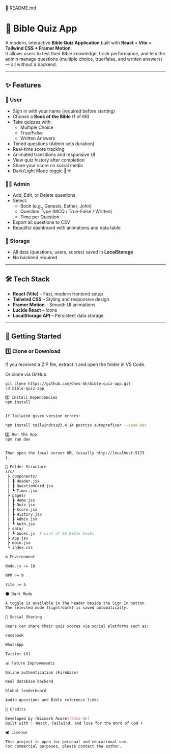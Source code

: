 📘 README.md
# 📖 Bible Quiz App

A modern, interactive **Bible Quiz Application** built with **React + Vite + Tailwind CSS + Framer Motion**.  
It allows users to test their Bible knowledge, track performance, and lets the admin manage questions (multiple choice, true/false, and written answers) — all without a backend.

---

## ✨ Features

### 👤 User
- Sign in with your name (required before starting)
- Choose a **Book of the Bible** (1 of 66)
- Take quizzes with:
  - Multiple Choice
  - True/False
  - Written Answers
- Timed questions (Admin sets duration)
- Real-time score tracking
- Animated transitions and responsive UI
- View quiz history after completion
- Share your score on social media
- Dark/Light Mode toggle 🌙☀️

### 🧑‍💼 Admin
- Add, Edit, or Delete questions
- Select:
  - Book (e.g., Genesis, Esther, John)
  - Question Type (MCQ / True-False / Written)
  - Time per Question
- Export all questions to CSV
- Beautiful dashboard with animations and data table

### 💾 Storage
- All data (questions, users, scores) saved in **LocalStorage**
- No backend required

---

## 🛠️ Tech Stack

- **React (Vite)** – Fast, modern frontend setup
- **Tailwind CSS** – Styling and responsive design
- **Framer Motion** – Smooth UI animations
- **Lucide React** – Icons
- **LocalStorage API** – Persistent data storage

---

## 🚀 Getting Started

### 1️⃣ Clone or Download
If you received a ZIP file, extract it and open the folder in VS Code.

Or clone via GitHub:
```bash
git clone https://github.com/Ohms-Gh/bible-quiz-app.git
cd bible-quiz-app

2️⃣ Install Dependencies
npm install


If Tailwind gives version errors:

npm install tailwindcss@3.4.14 postcss autoprefixer --save-dev

3️⃣ Run the App
npm run dev


Then open the local server URL (usually http://localhost:5173
).

📂 Folder Structure
src/
 ┣ components/
 ┃ ┣ Header.jsx
 ┃ ┣ QuestionCard.jsx
 ┃ ┗ Timer.jsx
 ┣ pages/
 ┃ ┣ Home.jsx
 ┃ ┣ Quiz.jsx
 ┃ ┣ Score.jsx
 ┃ ┣ History.jsx
 ┃ ┣ Admin.jsx
 ┃ ┗ Auth.jsx
 ┣ data/
 ┃ ┗ books.js  # List of 66 Bible books
 ┣ App.jsx
 ┣ main.jsx
 ┗ index.css

⚙️ Environment

Node.js >= 18

NPM >= 9

Vite >= 5

🌑 Dark Mode

A toggle is available in the header beside the Sign In button.
The selected mode (light/dark) is saved automatically.

💬 Social Sharing

Users can share their quiz scores via social platforms such as:

Facebook

WhatsApp

Twitter (X)

📊 Future Improvements

Online authentication (Firebase)

Real database backend

Global leaderboard

Audio questions and Bible reference links

🧡 Credits

Developed by [Bismark Asare][Ohms-Gh]
Built with ✨ React, Tailwind, and love for the Word of God ✝️

🕊️ License

This project is open for personal and educational use.
For commercial purposes, please contact the author.
